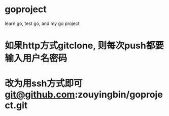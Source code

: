 # goproject
learn go, test go, and my go project

# 如果http方式gitclone, 则每次push都要输入用户名密码
# 改为用ssh方式即可 git@github.com:zouyingbin/goproject.git

